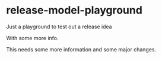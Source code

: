 # release-model-playground
Just a playground to test out a release idea

With some more info.

This needs some more information and some major changes.
